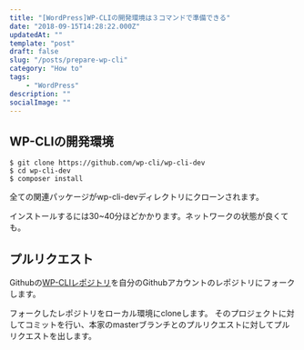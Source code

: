 ```yaml
---
title: "[WordPress]WP-CLIの開発環境は３コマンドで準備できる"
date: "2018-09-15T14:28:22.000Z"
updatedAt: ""
template: "post"
draft: false
slug: "/posts/prepare-wp-cli"
category: "How to"
tags:
    - "WordPress"
description: ""
socialImage: ""
---
```


## WP-CLIの開発環境
```
$ git clone https://github.com/wp-cli/wp-cli-dev
$ cd wp-cli-dev
$ composer install
```

全ての関連パッケージがwp-cli-devディレクトリにクローンされます。

インストールするには30~40分ほどかかります。ネットワークの状態が良くても。

## プルリクエスト
Githubの[WP-CLIレポジトリ](https://github.com/wp-cli/wp-cli)を自分のGithubアカウントのレポジトリにフォークします。

フォークしたレポジトリをローカル環境にcloneします。
そのプロジェクトに対してコミットを行い、本家のmasterブランチとのプルリクエストに対してプルリクエストを出します。
